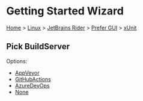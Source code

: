 # Getting Started Wizard

[Home](/docs/wiz/readme.md) > [Linux](Linux.md) > [JetBrains Rider](Linux_Rider.md) > [Prefer GUI](Linux_Rider_Gui.md) > [xUnit](Linux_Rider_Gui_xUnit.md)

## Pick BuildServer

Options:
 * [AppVeyor](Linux_Rider_Gui_xUnit_AppVeyor.md)
 * [GitHubActions](Linux_Rider_Gui_xUnit_GitHubActions.md)
 * [AzureDevOps](Linux_Rider_Gui_xUnit_AzureDevOps.md)
 * [None](Linux_Rider_Gui_xUnit_None.md)
